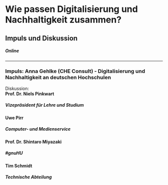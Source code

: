 # Wie passen Digitalisierung und Nachhaltigkeit zusammen?   
## Impuls und Diskussion
##### Online
---
### Impuls: Anna Gehlke (CHE Consult) - Digitalisierung und Nachhaltigkeit an deutschen Hochschulen
Diskussion: \
**Prof. Dr. Niels Pinkwart**  
##### Vizepräsident für Lehre und Studium
**Uwe Pirr**  
##### Computer- und Medienservice 
**Prof. Dr. Shintaro Miyazaki**  
##### #gnuHU 
**Tim Schmidt**  
##### Technische Abteilung